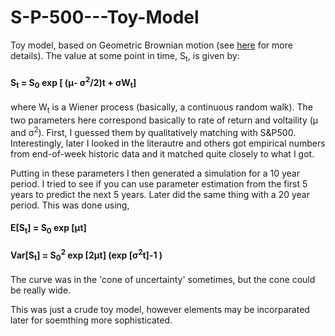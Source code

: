 # S-P-500---Toy-Model
Toy model, based on Geometric Brownian motion (see [here](https://en.wikipedia.org/wiki/Geometric_Brownian_motion) for more details). The value at some point in time, S<sub>t</sub>, is given by:

#### S<sub>t</sub> = S<sub>0</sub> exp [ (&mu;- &sigma;<sup>2</sup>/2)t + &sigma;W<sub>t</sub>]

where W<sub>t</sub> is a Wiener process (basically, a continuous random walk). The two parameters here correspond basically to rate of return and voltaility (&mu; and &sigma;<sup>2</sup>). First, I guessed them by qualitatively matching with S&P500. Interestingly, later I looked in the literautre and others got empirical numbers from end-of-week historic data and it matched quite closely to what I got.

Putting in these parameters I then generated a simulation for a 10 year period. I tried to see if you can use parameter estimation from the first 5 years to predict the next 5 years. Later did the same thing with a 20 year period. This was done using,

#### E[S<sub>t</sub>] = S<sub>0</sub> exp [&mu;t] 

#### Var[S<sub>t</sub>] = S<sub>0</sub><sup>2</sup> exp [2&mu;t] (exp [&sigma;<sup>2</sup>t]-1 )

The curve was in the 'cone of uncertainty' sometimes, but the cone could be really wide. 

This was just a crude toy model, however elements may be incorparated later for soemthing more sophisticated.
